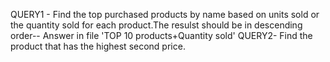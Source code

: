 QUERY1  - Find the top purchased products by name based on units sold or the quantity sold for each product.The resulst should be in descending order-- Answer in file 'TOP 10 products+Quantity sold'
QUERY2-  Find the product that has the highest second price.
